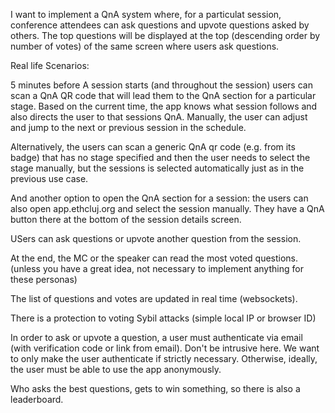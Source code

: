 
I want to implement a QnA system where, for a particulat session, conference attendees can ask questions and upvote questions asked by others. The top questions will be displayed at the top (descending order by number of votes) of the same screen where users ask questions. 

Real life Scenarios:

5 minutes before A session starts (and throughout the session) users can scan a QnA QR code that will lead them to the QnA section for a particular stage. Based on the current time, the app knows what session follows and also directs the user to that sessions QnA. Manually, the user can adjust and jump to the next or previous session in the schedule.

Alternatively, the users can scan a generic QnA qr code (e.g. from its badge) that has no stage specified and then the user needs to select the stage manually, but the sessions is selected automatically just as in the previous use case.

And another option to open the QnA section for a session: the users can also open app.ethcluj.org and select the session manually. They have a QnA button there at the bottom of the session details screen.

USers can ask questions or upvote another question from the session.

At the end, the MC or the speaker can read the most voted questions. (unless you have a great idea, not necessary to implement anything for these personas)

The list of questions and votes are updated in real time (websockets).

There is a protection to voting Sybil attacks (simple local IP or browser ID)

In order to ask or upvote a question, a user must authenticate via email (with verification code or link from email). Don't be intrusive here. We want to only make the user authenticate if strictly necessary. Otherwise, ideally, the user must be able to use the app anonymously.

Who asks the best questions, gets to win something, so there is also a leaderboard.






